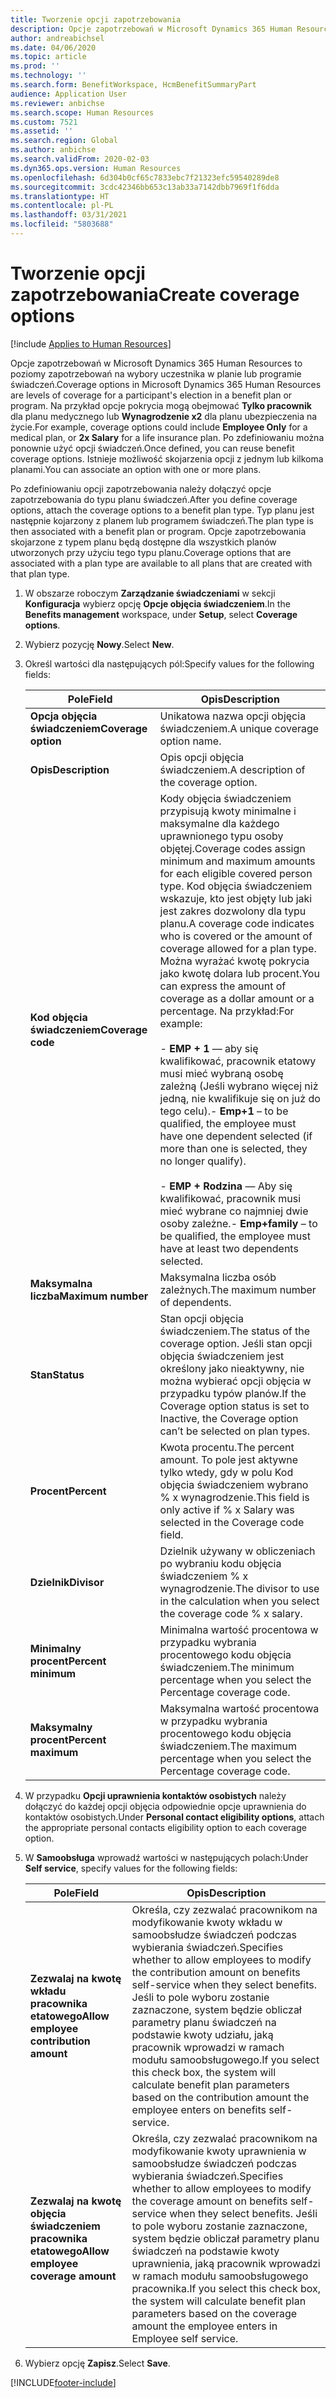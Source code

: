 ```yaml
---
title: Tworzenie opcji zapotrzebowania
description: Opcje zapotrzebowań w Microsoft Dynamics 365 Human Resources to poziomy zapotrzebowań na wybory uczestnika w planie lub programie świadczeń.
author: andreabichsel
ms.date: 04/06/2020
ms.topic: article
ms.prod: ''
ms.technology: ''
ms.search.form: BenefitWorkspace, HcmBenefitSummaryPart
audience: Application User
ms.reviewer: anbichse
ms.search.scope: Human Resources
ms.custom: 7521
ms.assetid: ''
ms.search.region: Global
ms.author: anbichse
ms.search.validFrom: 2020-02-03
ms.dyn365.ops.version: Human Resources
ms.openlocfilehash: 6d304b0cf65c7833ebc7f21323efc59540289de8
ms.sourcegitcommit: 3cdc42346bb653c13ab33a7142dbb7969f1f6dda
ms.translationtype: HT
ms.contentlocale: pl-PL
ms.lasthandoff: 03/31/2021
ms.locfileid: "5803688"
---
```

# <a name="create-coverage-options"></a><span data-ttu-id="18583-103">Tworzenie opcji zapotrzebowania</span><span class="sxs-lookup"><span data-stu-id="18583-103">Create coverage options</span></span>

[!include [Applies to Human Resources](../includes/applies-to-hr.md)]

<span data-ttu-id="18583-104">Opcje zapotrzebowań w Microsoft Dynamics 365 Human Resources to poziomy zapotrzebowań na wybory uczestnika w planie lub programie świadczeń.</span><span class="sxs-lookup"><span data-stu-id="18583-104">Coverage options in Microsoft Dynamics 365 Human Resources are levels of coverage for a participant's election in a benefit plan or program.</span></span> <span data-ttu-id="18583-105">Na przykład opcje pokrycia mogą obejmować **Tylko pracownik** dla planu medycznego lub **Wynagrodzenie x2** dla planu ubezpieczenia na życie.</span><span class="sxs-lookup"><span data-stu-id="18583-105">For example, coverage options could include **Employee Only** for a medical plan, or **2x Salary** for a life insurance plan.</span></span> <span data-ttu-id="18583-106">Po zdefiniowaniu można ponownie użyć opcji świadczeń.</span><span class="sxs-lookup"><span data-stu-id="18583-106">Once defined, you can reuse benefit coverage options.</span></span> <span data-ttu-id="18583-107">Istnieje możliwość skojarzenia opcji z jednym lub kilkoma planami.</span><span class="sxs-lookup"><span data-stu-id="18583-107">You can associate an option with one or more plans.</span></span>

<span data-ttu-id="18583-108">Po zdefiniowaniu opcji zapotrzebowania należy dołączyć opcje zapotrzebowania do typu planu świadczeń.</span><span class="sxs-lookup"><span data-stu-id="18583-108">After you define coverage options, attach the coverage options to a benefit plan type.</span></span> <span data-ttu-id="18583-109">Typ planu jest następnie kojarzony z planem lub programem świadczeń.</span><span class="sxs-lookup"><span data-stu-id="18583-109">The plan type is then associated with a benefit plan or program.</span></span> <span data-ttu-id="18583-110">Opcje zapotrzebowania skojarzone z typem planu będą dostępne dla wszystkich planów utworzonych przy użyciu tego typu planu.</span><span class="sxs-lookup"><span data-stu-id="18583-110">Coverage options that are associated with a plan type are available to all plans that are created with that plan type.</span></span> 

1. <span data-ttu-id="18583-111">W obszarze roboczym **Zarządzanie świadczeniami** w sekcji **Konfiguracja** wybierz opcję **Opcje objęcia świadczeniem**.</span><span class="sxs-lookup"><span data-stu-id="18583-111">In the **Benefits management** workspace, under **Setup**, select **Coverage options**.</span></span>

2. <span data-ttu-id="18583-112">Wybierz pozycję **Nowy**.</span><span class="sxs-lookup"><span data-stu-id="18583-112">Select **New**.</span></span>

3. <span data-ttu-id="18583-113">Określ wartości dla następujących pól:</span><span class="sxs-lookup"><span data-stu-id="18583-113">Specify values for the following fields:</span></span>

   | <span data-ttu-id="18583-114">Pole</span><span class="sxs-lookup"><span data-stu-id="18583-114">Field</span></span> | <span data-ttu-id="18583-115">Opis</span><span class="sxs-lookup"><span data-stu-id="18583-115">Description</span></span> |
   | --- | --- |
   | <span data-ttu-id="18583-116">**Opcja objęcia świadczeniem**</span><span class="sxs-lookup"><span data-stu-id="18583-116">**Coverage option**</span></span> | <span data-ttu-id="18583-117">Unikatowa nazwa opcji objęcia świadczeniem.</span><span class="sxs-lookup"><span data-stu-id="18583-117">A unique coverage option name.</span></span> |
   | <span data-ttu-id="18583-118">**Opis**</span><span class="sxs-lookup"><span data-stu-id="18583-118">**Description**</span></span> | <span data-ttu-id="18583-119">Opis opcji objęcia świadczeniem.</span><span class="sxs-lookup"><span data-stu-id="18583-119">A description of the coverage option.</span></span> |
   | <span data-ttu-id="18583-120">**Kod objęcia świadczeniem**</span><span class="sxs-lookup"><span data-stu-id="18583-120">**Coverage code**</span></span> | <span data-ttu-id="18583-121">Kody objęcia świadczeniem przypisują kwoty minimalne i maksymalne dla każdego uprawnionego typu osoby objętej.</span><span class="sxs-lookup"><span data-stu-id="18583-121">Coverage codes assign minimum and maximum amounts for each eligible covered person type.</span></span> <span data-ttu-id="18583-122">Kod objęcia świadczeniem wskazuje, kto jest objęty lub jaki jest zakres dozwolony dla typu planu.</span><span class="sxs-lookup"><span data-stu-id="18583-122">A coverage code indicates who is covered or the amount of coverage allowed for a plan type.</span></span> <span data-ttu-id="18583-123">Można wyrażać kwotę pokrycia jako kwotę dolara lub procent.</span><span class="sxs-lookup"><span data-stu-id="18583-123">You can express the amount of coverage as a dollar amount or a percentage.</span></span> <span data-ttu-id="18583-124">Na przykład:</span><span class="sxs-lookup"><span data-stu-id="18583-124">For example:</span></span></br></br><span data-ttu-id="18583-125">- **EMP + 1** — aby się kwalifikować, pracownik etatowy musi mieć wybraną osobę zależną (Jeśli wybrano więcej niż jedną, nie kwalifikuje się on już do tego celu).</span><span class="sxs-lookup"><span data-stu-id="18583-125">- **Emp+1** – to be qualified, the employee must have one dependent selected (if more than one is selected, they no longer qualify).</span></span></br></br><span data-ttu-id="18583-126">- **EMP + Rodzina** — Aby się kwalifikować, pracownik musi mieć wybrane co najmniej dwie osoby zależne.</span><span class="sxs-lookup"><span data-stu-id="18583-126">- **Emp+family** – to be qualified, the employee must have at least two dependents selected.</span></span> |
   | <span data-ttu-id="18583-127">**Maksymalna liczba**</span><span class="sxs-lookup"><span data-stu-id="18583-127">**Maximum number**</span></span> | <span data-ttu-id="18583-128">Maksymalna liczba osób zależnych.</span><span class="sxs-lookup"><span data-stu-id="18583-128">The maximum number of dependents.</span></span> |
   | <span data-ttu-id="18583-129">**Stan**</span><span class="sxs-lookup"><span data-stu-id="18583-129">**Status**</span></span> | <span data-ttu-id="18583-130">Stan opcji objęcia świadczeniem.</span><span class="sxs-lookup"><span data-stu-id="18583-130">The status of the coverage option.</span></span> <span data-ttu-id="18583-131">Jeśli stan opcji objęcia świadczeniem jest określony jako nieaktywny, nie można wybierać opcji objęcia w przypadku typów planów.</span><span class="sxs-lookup"><span data-stu-id="18583-131">If the Coverage option status is set to Inactive, the Coverage option can’t be selected on plan types.</span></span> |
   | <span data-ttu-id="18583-132">**Procent**</span><span class="sxs-lookup"><span data-stu-id="18583-132">**Percent**</span></span> | <span data-ttu-id="18583-133">Kwota procentu.</span><span class="sxs-lookup"><span data-stu-id="18583-133">The percent amount.</span></span> <span data-ttu-id="18583-134">To pole jest aktywne tylko wtedy, gdy w polu Kod objęcia świadczeniem wybrano % x wynagrodzenie.</span><span class="sxs-lookup"><span data-stu-id="18583-134">This field is only active if % x Salary was selected in the Coverage code field.</span></span> |
   | <span data-ttu-id="18583-135">**Dzielnik**</span><span class="sxs-lookup"><span data-stu-id="18583-135">**Divisor**</span></span> | <span data-ttu-id="18583-136">Dzielnik używany w obliczeniach po wybraniu kodu objęcia świadczeniem % x wynagrodzenie.</span><span class="sxs-lookup"><span data-stu-id="18583-136">The divisor to use in the calculation when you select the coverage code % x salary.</span></span> |
   | <span data-ttu-id="18583-137">**Minimalny procent**</span><span class="sxs-lookup"><span data-stu-id="18583-137">**Percent minimum**</span></span> | <span data-ttu-id="18583-138">Minimalna wartość procentowa w przypadku wybrania procentowego kodu objęcia świadczeniem.</span><span class="sxs-lookup"><span data-stu-id="18583-138">The minimum percentage when you select the Percentage coverage code.</span></span> |
   | <span data-ttu-id="18583-139">**Maksymalny procent**</span><span class="sxs-lookup"><span data-stu-id="18583-139">**Percent maximum**</span></span> | <span data-ttu-id="18583-140">Maksymalna wartość procentowa w przypadku wybrania procentowego kodu objęcia świadczeniem.</span><span class="sxs-lookup"><span data-stu-id="18583-140">The maximum percentage when you select the Percentage coverage code.</span></span> |

4. <span data-ttu-id="18583-141">W przypadku **Opcji uprawnienia kontaktów osobistych** należy dołączyć do każdej opcji objęcia odpowiednie opcje uprawnienia do kontaktów osobistych.</span><span class="sxs-lookup"><span data-stu-id="18583-141">Under **Personal contact eligibility options**, attach the appropriate personal contacts eligibility option to each coverage option.</span></span>

5. <span data-ttu-id="18583-142">W **Samoobsługa** wprowadź wartości w następujących polach:</span><span class="sxs-lookup"><span data-stu-id="18583-142">Under **Self service**, specify values for the following fields:</span></span>

   | <span data-ttu-id="18583-143">Pole</span><span class="sxs-lookup"><span data-stu-id="18583-143">Field</span></span> | <span data-ttu-id="18583-144">Opis</span><span class="sxs-lookup"><span data-stu-id="18583-144">Description</span></span> |
   | --- | --- |
   | <span data-ttu-id="18583-145">**Zezwalaj na kwotę wkładu pracownika etatowego**</span><span class="sxs-lookup"><span data-stu-id="18583-145">**Allow employee contribution amount**</span></span> | <span data-ttu-id="18583-146">Określa, czy zezwalać pracownikom na modyfikowanie kwoty wkładu w samoobsłudze świadczeń podczas wybierania świadczeń.</span><span class="sxs-lookup"><span data-stu-id="18583-146">Specifies whether to allow employees to modify the contribution amount on benefits self-service when they select benefits.</span></span> <span data-ttu-id="18583-147">Jeśli to pole wyboru zostanie zaznaczone, system będzie obliczał parametry planu świadczeń na podstawie kwoty udziału, jaką pracownik wprowadzi w ramach modułu samoobsługowego.</span><span class="sxs-lookup"><span data-stu-id="18583-147">If you select this check box, the system will calculate benefit plan parameters based on the contribution amount the employee enters on benefits self-service.</span></span> |
   | <span data-ttu-id="18583-148">**Zezwalaj na kwotę objęcia świadczeniem pracownika etatowego**</span><span class="sxs-lookup"><span data-stu-id="18583-148">**Allow employee coverage amount**</span></span> | <span data-ttu-id="18583-149">Określa, czy zezwalać pracownikom na modyfikowanie kwoty uprawnienia w samoobsłudze świadczeń podczas wybierania świadczeń.</span><span class="sxs-lookup"><span data-stu-id="18583-149">Specifies whether to allow employees to modify the coverage amount on benefits self-service when they select benefits.</span></span> <span data-ttu-id="18583-150">Jeśli to pole wyboru zostanie zaznaczone, system będzie obliczał parametry planu świadczeń na podstawie kwoty uprawnienia, jaką pracownik wprowadzi w ramach modułu samoobsługowego pracownika.</span><span class="sxs-lookup"><span data-stu-id="18583-150">If you select this check box, the system will calculate benefit plan parameters based on the coverage amount the employee enters in Employee self service.</span></span> |

6. <span data-ttu-id="18583-151">Wybierz opcję **Zapisz**.</span><span class="sxs-lookup"><span data-stu-id="18583-151">Select **Save**.</span></span> 


[!INCLUDE[footer-include](../includes/footer-banner.md)]